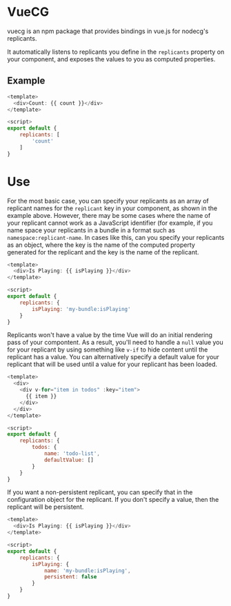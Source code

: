 # VueCG

vuecg is an npm package that provides bindings in vue.js for nodecg's replicants.

It automatically listens to replicants you define in the `replicants` property on your component, and exposes the values to you as computed properties.

## Example

```js
<template>
  <div>Count: {{ count }}</div>
</template>

<script>
export default {
    replicants: [
        'count'
    ]
}
```

# Use

For the most basic case, you can specify your replicants as an array of replicant names for the `replicant` key in your component, as shown in the example above. However, there may be some cases where the name of your replicant cannot work as a JavaScript identifier (for example, if you name space your replicants in a bundle in a format such as `namespace:replicant-name`. In cases like this, can you specify your replicants as an object, where the key is the name of the computed property generated for the replicant and the key is the name of the replicant.

```js
<template>
  <div>Is Playing: {{ isPlaying }}</div>
</template>

<script>
export default {
    replicants: {
        isPlaying: 'my-bundle:isPlaying'
    }
}
```

Replicants won't have a value by the time Vue will do an initial rendering pass of your compontent. As a result, you'll need to handle a `null` value you for your replicant by using something like `v-if` to hide content until the replicant has a value. You can alternatively specify a default value for your replicant that will be used until a value for your replicant has been loaded.

```js
<template>
  <div>
    <div v-for="item in todos" :key="item">
      {{ item }}
    </div>
  </div>
</template>

<script>
export default {
    replicants: {
        todos: {
            name: 'todo-list',
            defaultValue: []
        }
    }
}
```

If you want a non-persistent replicant, you can specify that in the configuration object for the replicant. If you don't specify a value, then the replicant will be persistent.

```js
<template>
  <div>Is Playing: {{ isPlaying }}</div>
</template>

<script>
export default {
    replicants: {
        isPlaying: {
            name: 'my-bundle:isPlaying',
            persistent: false
        }
    }
}
```
